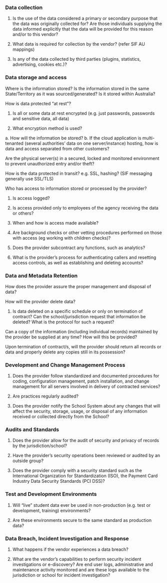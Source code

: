 ### Data collection

1.  Is the use of the data considered a primary or secondary purpose that the data was originally collected for? Are those individuals supplying the data informed explicitly that the data will be provided for this reason and/or to this vendor?

2.  What data is required for collection by the vendor? (refer SIF AU mappings)

3.  Is any of the data collected by third parties (plugins, statistics, advertising, cookies etc.)?

### Data storage and access

Where is the information stored? Is the information stored in the same State/Territory as it was sourced/generated? Is it stored within Australia?

How is data protected “at rest”?

1.  Is all or some data at rest encrypted (e.g. just passwords, passwords and sensitive data, all data)

2.  What encryption method is used?

 a. How will the information be stored? 
 b. If the cloud application is multi-tenanted (several authorities’ data on one server/instance) hosting, how is data and access separated from other customers?

Are the physical server(s) in a secured, locked and monitored environment to prevent unauthorized entry and/or theft?

How is the data protected in transit? e.g. SSL, hashing? (SIF messaging generally use SSL/TLS)

Who has access to information stored or processed by the provider?

1.  Is access logged?

2.  Is access provided only to employees of the agency receiving the data or others?

3.  When and how is access made available?

4.  Are background checks or other vetting procedures performed on those with access (eg working with children checks)?

5.  Does the provider subcontract any functions, such as analytics?

6.  What is the provider’s process for authenticating callers and resetting access controls, as well as establishing and deleting accounts?

### Data and Metadata Retention

How does the provider assure the proper management and disposal of data?

How will the provider delete data?

1.  Is data deleted on a specific schedule or only on termination of contract? Can the school/jurisdiction request that information be deleted? What is the protocol for such a request?

Can a copy of the information (including individual records) maintained by the provider be supplied at any time? How will this be provided?

Upon termination of contract/s, will the provider should return all records or data and properly delete any copies still in its possession?

### Development and Change Management Process

1.  Does the provider follow standardized and documented procedures for coding, configuration management, patch installation, and change management for all servers involved in delivery of contracted services?

2.  Are practices regularly audited?

3.  Does the provider notify the School System about any changes that will affect the security, storage, usage, or disposal of any information received or collected directly from the School?

### Audits and Standards

1.  Does the provider allow for the audit of security and privacy of records by the jurisdiction/school?

2.  Have the provider’s security operations been reviewed or audited by an outside group?

3.  Does the provider comply with a security standard such as the International Organization for Standardization (ISO), the Payment Card Industry Data Security Standards (PCI DSS)?

### Test and Development Environments

1.  Will “live” student data ever be used in non-production (e.g. test or development, training) environments?

2.  Are these environments secure to the same standard as production data?

### Data Breach, Incident Investigation and Response


1.  What happens if the vendor experiences a data breach?

2.  What are the vendor’s capabilities to perform security incident investigations or e-discovery? Are end user logs, administrative and maintenance activity monitored and are these logs available to the jurisdiction or school for incident investigation?




